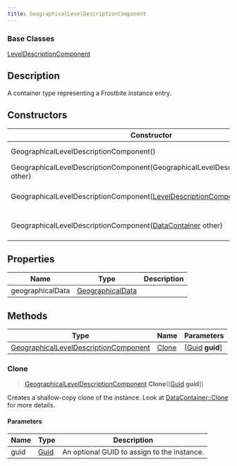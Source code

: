```yaml
---
title: GeographicalLevelDescriptionComponent
---
```

### Base Classes

[LevelDescriptionComponent](LevelDescriptionComponent)

## Description

A container type representing a Frostbite instance entry.

## Constructors

| Constructor                                                                                         | Description                                                                                                                                                          |
| --------------------------------------------------------------------------------------------------- | -------------------------------------------------------------------------------------------------------------------------------------------------------------------- |
| GeographicalLevelDescriptionComponent()                                                             | Create a new instance of this container type.                                                                                                                        |
| GeographicalLevelDescriptionComponent(GeographicalLevelDescriptionComponent other)                  | Create a reference copy of an instance of the same type.                                                                                                             |
| GeographicalLevelDescriptionComponent([LevelDescriptionComponent](LevelDescriptionComponent) other) | Upcast an instance of type [LevelDescriptionComponent](LevelDescriptionComponent) to [GeographicalLevelDescriptionComponent](GeographicalLevelDescriptionComponent). |
| GeographicalLevelDescriptionComponent([DataContainer](/vext/ref/shared/class/datacontainer) other)    | Upcast an instance of type [DataContainer](/vext/ref/shared/class/datacontainer) to [GeographicalLevelDescriptionComponent](GeographicalLevelDescriptionComponent).    |

## Properties

| Name             | Type                                 | Description |
| ---------------- | ------------------------------------ | ----------- |
| geographicalData | [GeographicalData](GeographicalData) |             |

## Methods

| Type                                                                           | Name            | Parameters                                     |
| ------------------------------------------------------------------------------ | --------------- | ---------------------------------------------- |
| [GeographicalLevelDescriptionComponent](GeographicalLevelDescriptionComponent) | [Clone](#clone) | \[[Guid](/vext/ref/shared/class/guid) **guid**\] |

### Clone

> [GeographicalLevelDescriptionComponent](GeographicalLevelDescriptionComponent) **Clone**(\[[Guid](/vext/ref/shared/class/guid) **guid**\])

Creates a shallow-copy clone of the instance. Look at [DataContainer::Clone](/vext/ref/shared/class/datacontainer#clone) for more details.

#### Parameters

| Name | Type         | Description                                 |
| ---- | ------------ | ------------------------------------------- |
| guid | [Guid](Guid) | An optional GUID to assign to the instance. |
